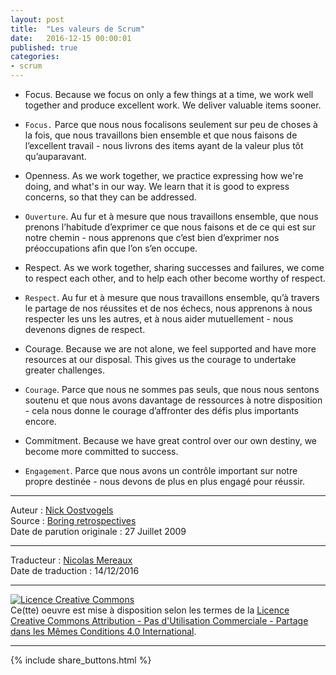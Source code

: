 ```yaml
---
layout: post
title:  "Les valeurs de Scrum"
date:   2016-12-15 00:00:01
published: true
categories: 
- scrum
---
```


* Focus. Because we focus on only a few things at a time, we work well together and produce excellent work. We deliver valuable items sooner.

* `Focus.` Parce que nous nous focalisons seulement sur peu de choses à la fois, que nous travaillons bien ensemble et que nous faisons de l’excellent travail - nous livrons des items ayant de la valeur plus tôt qu’auparavant.

* Openness. As we work together, we practice expressing how we're doing, and what's in our way. We learn that it is good to express concerns, so that they can be addressed.

* `Ouverture`. Au fur et à mesure que nous travaillons ensemble, que nous prenons l’habitude d’exprimer ce que nous faisons et de ce qui est sur notre chemin - nous apprenons que c’est bien d’exprimer nos préoccupations afin que l’on s’en occupe.

* Respect. As we work together, sharing successes and failures, we come to respect each other, and to help each other become worthy of respect.

* `Respect`. Au fur et à mesure que nous travaillons ensemble, qu’à travers le partage de nos réussites et de nos échecs, nous apprenons à nous respecter les uns les autres, et à nous aider mutuellement - nous devenons dignes de respect.

* Courage. Because we are not alone, we feel supported and have more resources at our disposal. This gives us the courage to undertake greater challenges.

* `Courage`. Parce que nous ne sommes pas seuls, que nous nous sentons soutenu et que nous avons davantage de ressources à notre disposition - cela nous donne le courage d’affronter des défis plus importants encore.

* Commitment. Because we have great control over our own destiny, we become more committed to success.

* `Engagement`. Parce que nous avons un contrôle important sur notre propre destinée - nous devons de plus en plus engagé pour réussir.

---
Auteur : [Nick Oostvogels](https://skycoach.be/ss/)  
Source : [Boring retrospectives](https://skycoach.be/2009/07/27/boring-retrospectives/)  
Date de parution originale : 27 Juillet 2009  

---
Traducteur : [Nicolas Mereaux](http://www.les-traducteurs-agiles.org/traducteurs/)  
Date de traduction : 14/12/2016  

---

<a rel="license" href="http://creativecommons.org/licenses/by-nc-sa/4.0/"><img alt="Licence Creative Commons" style="border-width:0" src="http://i.creativecommons.org/l/by-nc-sa/4.0/88x31.png" /></a><br />Ce(tte) oeuvre est mise à disposition selon les termes de la <a rel="license" href="http://creativecommons.org/licenses/by-nc-sa/4.0/">Licence Creative Commons Attribution - Pas d'Utilisation Commerciale - Partage dans les Mêmes Conditions 4.0 International</a>.

---

{% include share_buttons.html %}


